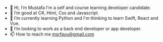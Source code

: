 - 👋 Hi, I’m Mustafa I'm a self and course learning developer candidate.
- 👀 I’m good at C#, Html, Css and Javascript.
- 🌱 I’m currently learning Python and I'm thinking to learn Swift, React and Vue. 
- 💞️ I’m looking to work as a back end developer or app developer.
- 📫 How to reach me msrfayu@gmail.com

<!---
berenteleoper/berenteleoper is a ✨ special ✨ repository because its `README.md` (this file) appears on your GitHub profile.
You can click the Preview link to take a look at your changes.
--->
